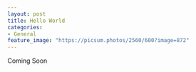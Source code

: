 ```yaml
---
layout: post
title: Hello World
categories:
- General
feature_image: "https://picsum.photos/2560/600?image=872"
---
```


Coming Soon